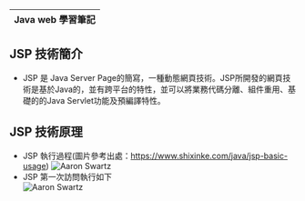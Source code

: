 |Java web 學習筆記 |
| ------ |
## JSP 技術簡介
- JSP 是 Java Server Page的簡寫，一種動態網頁技術。JSP所開發的網頁技術是基於Java的，並有跨平台的特性，並可以將業務代碼分離、組件重用、基礎的的Java Servlet功能及預編譯特性。
## JSP 技術原理
- JSP 執行過程(圖片參考出處：https://www.shixinke.com/java/jsp-basic-usage)
![Aaron Swartz](https://openfile.shixinke.com/images/posts/2018/04/168b9323119552eb88e45d0a83fcceff.png)  
- JSP 第一次訪問執行如下  
![Aaron Swartz](https://openfile.shixinke.com/images/posts/2018/04/1022b9cbb453ff19b666e098517fecdd.png)

